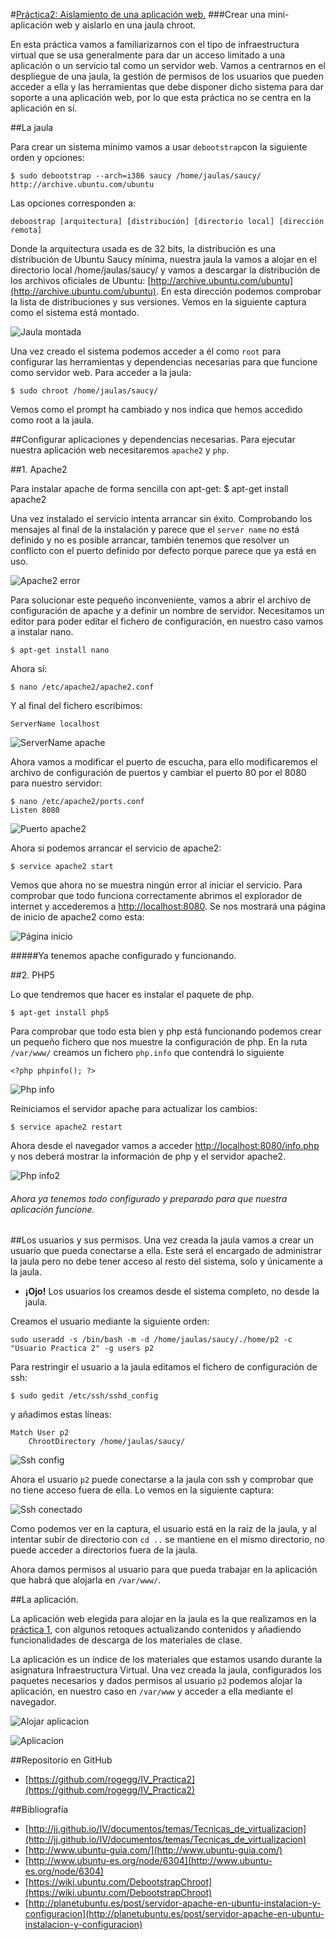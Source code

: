 #<u>Práctica2: Aislamiento de una aplicación web.</u>
###Crear una mini-aplicación web y aislarlo en una jaula chroot.


En esta práctica vamos a familiarizarnos con el tipo de infraestructura virtual que se usa generalmente para dar un acceso limitado a una aplicación o un servicio tal como un servidor web. Vamos a centrarnos en el despliegue de una jaula, la gestión de permisos de los usuarios que pueden acceder a ella y las herramientas que debe disponer dicho sistema para dar soporte a una aplicación web, por lo que esta práctica no se centra en la aplicación en sí.


##La jaula

Para crear un sistema mínimo vamos a usar `debootstrap`con la siguiente orden y opciones:
	
	$ sudo debootstrap --arch=i386 saucy /home/jaulas/saucy/ http://archive.ubuntu.com/ubuntu

Las opciones corresponden a:

	deboostrap [arquitectura] [distribución] [directorio local] [dirección remota]	

Donde la arquitectura usada es de 32 bits, la distribución es una distribución de Ubuntu Saucy mínima, nuestra jaula la vamos a alojar en el directorio local /home/jaulas/saucy/  y vamos a descargar la distribución de los archivos oficiales de Ubuntu: [http://archive.ubuntu.com/ubuntu](http://archive.ubuntu.com/ubuntu). En esta dirección podemos comprobar la lista de distribuciones y sus versiones. Vemos en la siguiente captura como el sistema está montado.

![Jaula montada](https://raw.github.com/rogegg/IV_Practica2/master/imagenes/jaula_montada.png)


Una vez creado el sistema podemos acceder a él como `root` para configurar las herramientas y dependencias necesarias para que funcione como servidor web. Para acceder a la jaula:

	$ sudo chroot /home/jaulas/saucy/

Vemos como el prompt ha cambiado y nos indica que hemos accedido como root a la jaula.


##Configurar aplicaciones y dependencias necesarias.
Para ejecutar nuestra aplicación web necesitaremos `apache2` y `php`.

##1. Apache2 

Para instalar apache de forma sencilla con apt-get:
	$ apt-get install apache2

Una vez instalado el servicio intenta arrancar sin éxito. Comprobando los mensajes al final de la instalación y parece que el `server name` no está definido y no es posible arrancar, también tenemos que resolver un conflicto con el puerto definido por defecto porque parece que ya está en uso.


![Apache2 error](https://raw.github.com/rogegg/IV_Practica2/master/imagenes/apache_error.png)


Para solucionar este pequeño inconveniente, vamos a abrir el archivo de configuración de apache y a definir un nombre de servidor. Necesitamos un editor para poder editar el fichero de configuración, en nuestro caso vamos a instalar nano.

	$ apt-get install nano

Ahora sí:

	$ nano /etc/apache2/apache2.conf

Y al final del fichero escribimos:

	ServerName localhost

![ServerName apache](https://raw.github.com/rogegg/IV_Practica2/master/imagenes/apache_servername.png)


Ahora vamos a modificar el puerto de escucha, para ello modificaremos el archivo de configuración de puertos y cambiar el puerto 80 por el 8080 para nuestro servidor:

	$ nano /etc/apache2/ports.conf
	Listen 8080


![Puerto apache2](https://raw.github.com/rogegg/IV_Practica2/master/imagenes/puerto.png)



Ahora si podemos arrancar el servicio de apache2:
	
	$ service apache2 start 


Vemos que ahora no se muestra ningún error al iniciar el servicio. Para comprobar que todo funciona correctamente abrimos el explorador de internet y accederemos a [http://localhost:8080](http://localhost:8080). Se nos mostrará una página de inicio de apache2 como esta:

![Página inicio](https://raw.github.com/rogegg/IV_Practica2/master/imagenes/pag_ini_apache.png)

#####Ya tenemos apache configurado y funcionando.


##2. PHP5

Lo que tendremos que hacer es instalar el paquete de php.

	$ apt-get install php5

Para comprobar que todo esta bien y php está funcionando podemos crear un pequeño fichero que nos muestre la configuración de php. En la ruta `/var/www/` creamos un fichero `php.info` que contendrá lo siguiente
	
	<?php phpinfo(); ?>

![Php info](https://raw.github.com/rogegg/IV_Practica2/master/imagenes/php_info.png)


Reiniciamos el servidor apache para actualizar los cambios:
	
	$ service apache2 restart


Ahora desde el navegador vamos a acceder [http://localhost:8080/info.php](http://localhost:8080/info.php) y nos deberá mostrar la información de php y el servidor apache2.

![Php info2](https://raw.github.com/rogegg/IV_Practica2/master/imagenes/php_info2.png)



###### Ahora ya tenemos todo configurado y preparado para que nuestra aplicación funcione.


##Los usuarios y sus permisos.
Una vez creada la jaula vamos a crear un usuario que pueda conectarse a ella. Este será el encargado de administrar la jaula pero no debe tener acceso al resto del sistema, solo y únicamente a la jaula.

* **¡Ojo!** Los usuarios los creamos desde el sistema completo, no desde la jaula.

Creamos el usuario mediante la siguiente orden:
	
	sudo useradd -s /bin/bash -m -d /home/jaulas/saucy/./home/p2 -c "Usuario Practica 2" -g users p2
	
Para restringir el usuario a la jaula editamos el fichero de configuración de ssh: 

	$ sudo gedit /etc/ssh/sshd_config

y añadimos estas líneas:

	Match User p2
		ChrootDirectory /home/jaulas/saucy/



![Ssh config](https://raw.github.com/rogegg/IV_Practica2/master/imagenes/sshconfig.png)

Ahora el usuario `p2` puede conectarse a la jaula con ssh y comprobar que no tiene acceso fuera de ella. Lo vemos en la siguiente captura:

![Ssh conectado](https://raw.github.com/rogegg/IV_Practica2/master/imagenes/ssh_conectado.png)

Como  podemos ver en la captura, el usuario está en la raíz de la jaula, y al intentar subir de directorio con `cd ..` se mantiene en el mismo directorio, no puede acceder a directorios fuera de la jaula.

Ahora damos permisos al usuario para que pueda trabajar en la aplicación que habrá que alojarla en `/var/www/`.

	
	

##La aplicación.

La aplicación web elegida para alojar en la jaula es la que realizamos en la [práctica 1](http://proyecto-ivejercicio14.rhcloud.com/), con algunos retoques actualizando contenidos y añadiendo funcionalidades de descarga de los materiales de clase.

La aplicación es un índice de los materiales que estamos usando durante la asignatura Infraestructura Virtual. Una vez creada la jaula, configurados los paquetes necesarios y dados permisos al usuario `p2` podemos alojar la aplicación, en nuestro caso en `/var/www` y acceder a ella mediante el navegador.

![Alojar aplicacion](https://raw.github.com/rogegg/IV_Practica2/master/imagenes/copiar_aplicacion.png)


![Aplicacion](https://raw.github.com/rogegg/IV_Practica2/master/imagenes/aplicacion.png)



##Repositorio en GitHub
* [https://github.com/rogegg/IV_Practica2](https://github.com/rogegg/IV_Practica2)



##Bibliografía

* [http://jj.github.io/IV/documentos/temas/Tecnicas_de_virtualizacion](http://jj.github.io/IV/documentos/temas/Tecnicas_de_virtualizacion)
* [http://www.ubuntu-guia.com/](http://www.ubuntu-guia.com/)
* [http://www.ubuntu-es.org/node/6304](http://www.ubuntu-es.org/node/6304)
* [https://wiki.ubuntu.com/DebootstrapChroot](https://wiki.ubuntu.com/DebootstrapChroot)
* [http://planetubuntu.es/post/servidor-apache-en-ubuntu-instalacion-y-configuracion](http://planetubuntu.es/post/servidor-apache-en-ubuntu-instalacion-y-configuracion)


